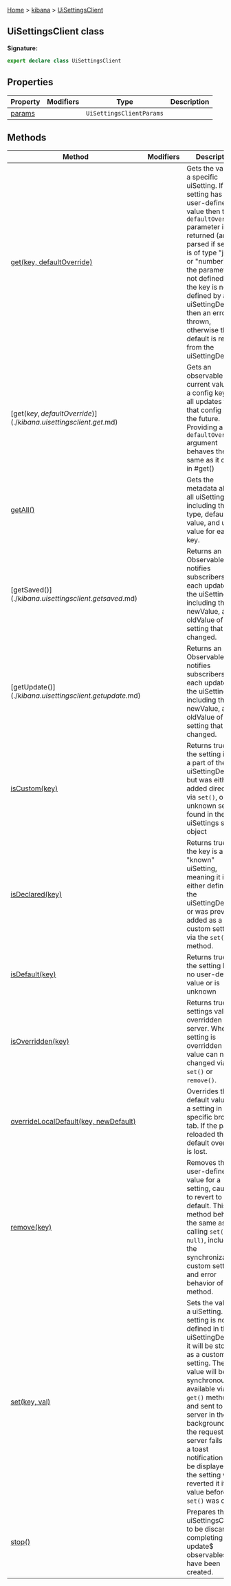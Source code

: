 [Home](./index) &gt; [kibana](./kibana.md) &gt; [UiSettingsClient](./kibana.uisettingsclient.md)

## UiSettingsClient class


<b>Signature:</b>

```typescript
export declare class UiSettingsClient 
```

## Properties

|  Property | Modifiers | Type | Description |
|  --- | --- | --- | --- |
|  [params](./kibana.uisettingsclient.params.md) |  | <code>UiSettingsClientParams</code> |  |

## Methods

|  Method | Modifiers | Description |
|  --- | --- | --- |
|  [get(key, defaultOverride)](./kibana.uisettingsclient.get.md) |  | Gets the value for a specific uiSetting. If this setting has no user-defined value then the <code>defaultOverride</code> parameter is returned (and parsed if setting is of type "json" or "number). If the parameter is not defined and the key is not defined by a uiSettingDefaults then an error is thrown, otherwise the default is read from the uiSettingDefaults. |
|  [get$(key, defaultOverride)](./kibana.uisettingsclient.get$.md) |  | Gets an observable of the current value for a config key, and all updates to that config key in the future. Providing a <code>defaultOverride</code> argument behaves the same as it does in \#get() |
|  [getAll()](./kibana.uisettingsclient.getall.md) |  | Gets the metadata about all uiSettings, including the type, default value, and user value for each key. |
|  [getSaved$()](./kibana.uisettingsclient.getsaved$.md) |  | Returns an Observable that notifies subscribers of each update to the uiSettings, including the key, newValue, and oldValue of the setting that changed. |
|  [getUpdate$()](./kibana.uisettingsclient.getupdate$.md) |  | Returns an Observable that notifies subscribers of each update to the uiSettings, including the key, newValue, and oldValue of the setting that changed. |
|  [isCustom(key)](./kibana.uisettingsclient.iscustom.md) |  | Returns true if the setting is not a part of the uiSettingDefaults, but was either added directly via <code>set()</code>, or is an unknown setting found in the uiSettings saved object |
|  [isDeclared(key)](./kibana.uisettingsclient.isdeclared.md) |  | Returns true if the key is a "known" uiSetting, meaning it is either defined in the uiSettingDefaults or was previously added as a custom setting via the <code>set()</code> method. |
|  [isDefault(key)](./kibana.uisettingsclient.isdefault.md) |  | Returns true if the setting has no user-defined value or is unknown |
|  [isOverridden(key)](./kibana.uisettingsclient.isoverridden.md) |  | Returns true if a settings value is overridden by the server. When a setting is overridden its value can not be changed via <code>set()</code> or <code>remove()</code>. |
|  [overrideLocalDefault(key, newDefault)](./kibana.uisettingsclient.overridelocaldefault.md) |  | Overrides the default value for a setting in this specific browser tab. If the page is reloaded the default override is lost. |
|  [remove(key)](./kibana.uisettingsclient.remove.md) |  | Removes the user-defined value for a setting, causing it to revert to the default. This method behaves the same as calling <code>set(key, null)</code>, including the synchronization, custom setting, and error behavior of that method. |
|  [set(key, val)](./kibana.uisettingsclient.set.md) |  | Sets the value for a uiSetting. If the setting is not defined in the uiSettingDefaults it will be stored as a custom setting. The new value will be synchronously available via the <code>get()</code> method and sent to the server in the background. If the request to the server fails then a toast notification will be displayed and the setting will be reverted it its value before <code>set()</code> was called. |
|  [stop()](./kibana.uisettingsclient.stop.md) |  | Prepares the uiSettingsClient to be discarded, completing any update$ observables that have been created. |

